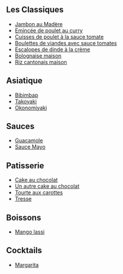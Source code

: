 
Les Classiques
--------------

* [Jambon au Madère](/jambon_madere.md)
* [Emincée de poulet au curry](/emince_poulet_curry.md)
* [Cuisses de poulet à la sauce tomate](/cuisse_poulet_tomates.md)
* [Boulettes de viandes avec sauce tomates](/cuisse_poulet_tomates.md)
* [Escalopes de dinde à la crème](/escaplopes_dinde_sauce_creme.md)
* [Bolognaise maison](/bolognaise.md)
* [Riz cantonais maison](/riz_cantonais.md)

Asiatique
---------

* [Bibimbap](/bibimbap.md)
* [Takoyaki](/takoyaki.md)
* [Okonomiyaki](/okonomiyaki.md)

Sauces
------

* [Guacamole](/guacamole.md)
* [Sauce Mayo](/sauce_mayo.md)

Patisserie
----------

* [Cake au chocolat](/cake_au_chocolat.md)
* [Un autre cake au chocolat](/cake_au_chocolat2.md)
* [Tourte aux carottes](/tourte_aux_carottes.md)
* [Tresse](/tresse.md)

Boissons
--------

* [Mango lassi](/mango_lassi.md)

## Cocktails

* [Margarita](/cocktails/margarita.md)
